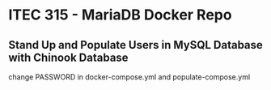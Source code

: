 # ITEC 315 - MariaDB Docker Repo

## Stand Up and Populate Users in MySQL Database with Chinook Database 

change PASSWORD in docker-compose.yml and populate-compose.yml
